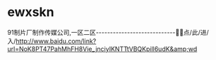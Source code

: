 # ewxskn
91制片厂制作传媒公司,一区二区----------------------------🔸🔸点/此/进/入/http://www.baidu.com/link?url=NoK8PT47PahMhFH8Vie_jnciyIKNTTtVBQKpill6udK&amp;wd
